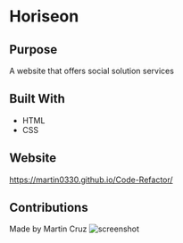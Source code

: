 # Horiseon

## Purpose
A website that offers social solution services

## Built With
* HTML
* CSS

## Website
https://martin0330.github.io/Code-Refactor/

## Contributions
Made by Martin Cruz
![screenshot](https://user-images.githubusercontent.com/95774102/156961733-4e7cd6cf-7203-4923-92a2-dc105148e00f.png)
